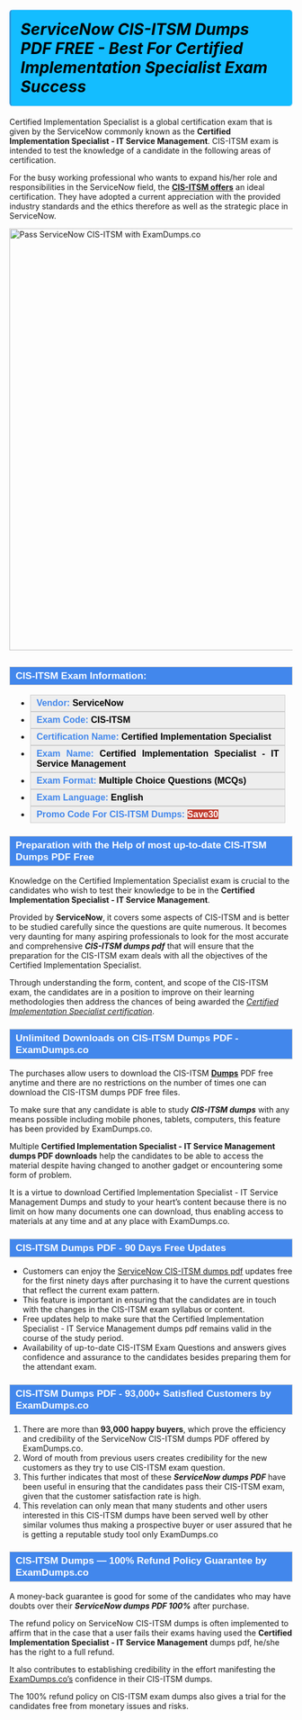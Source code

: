 #    	            <h1><strong><span style="display: block; color: #000000; background: #14BDFF; border: 0.5px solid #AED6F1; border-left: 3px solid #3498DB; padding: .6em; border-radius: 6px;">             <em>ServiceNow CIS-ITSM Dumps PDF FREE  - Best For Certified Implementation Specialist Exam Success </em>             </span></strong></h1>            <p>Certified Implementation Specialist is a global certification exam that is given by the ServiceNow commonly known as the <strong>Certified Implementation Specialist - IT Service Management</strong>. CIS-ITSM exam is intended to test the knowledge of a candidate in the following areas of certification.</p>            <p>For the busy working professional who wants to expand his/her role and responsibilities in the ServiceNow field, the <strong><a href="https://www.examdumps.co/cis-itsm-exam-dumps.html">CIS-ITSM offers</a></strong> an ideal certification. They have adopted a current appreciation with the provided industry standards and the ethics therefore as well as the strategic place in ServiceNow.</p>                        <p><a href="https://www.examdumps.co/"><img src="https://www.examdumps.co//images/banners/big-sale-20-percent-discount-offer-examdumps.jpg" class="postImage" alt="Pass ServiceNow CIS-ITSM with ExamDumps.co" width="750"></a></p>                        <h2 style="background: #4287ec; border: 1px solid #cccccc; padding: 5px 10px;">                <span style="color: #ffffff;"><span style="font-size: 11pt;">                    <span style="line-height: normal;">                        <span style="font-family: Calibri,sans-serif;">                            <strong>                                <span style="font-size: 13.0pt;">CIS-ITSM Exam Information:</span>                            </strong>                        </span>                    </span></span>                </span>            </h2>                        <ul>                <li style="margin: 0cm 10pt;">                <div style="background: #eee; border: 1px solid #cccccc; padding: 5px 10px; text-align: justify;"><span style="font-size: 11pt;"><span style="line-height: normal;"><span style="tab-stops: list 36.0pt;"><span style="font-family: Calibri,sans-serif;"><strong><span style="font-size: 12.0pt;">                    <span style="color: #4287ec;">Vendor:</span> <span style="color: #000;">ServiceNow</span>                    </span></strong></span></span></span></span></div>                </li>                <li style="margin: 0cm 10pt;">                <div style="background: #eee; border: 1px solid #cccccc; padding: 5px 10px; text-align: justify;"><span style="font-size: 11pt;"><span style="line-height: normal;"><span style="tab-stops: list 36.0pt;"><span style="font-family: Calibri,sans-serif;"><strong><span style="font-size: 12.0pt;">                    <span style="color: #4287ec;">Exam Code:</span> <span style="color: #000;">CIS-ITSM</span>                    </span></strong></span></span></span></span></div>                </li>                <li style="margin: 0cm 10pt;">                <div style="background: #eee; border: 1px solid #cccccc; padding: 5px 10px; text-align: justify;"><span style="font-size: 11pt;"><span style="line-height: normal;"><span style="tab-stops: list 36.0pt;"><span style="font-family: Calibri,sans-serif;"><strong><span style="font-size: 12.0pt;">                    <span style="color: #4287ec;">Certification Name:</span> <span style="color: #000;"> Certified Implementation Specialist</span>                    </span></strong></span></span></span></span></div>                </li>                <li style="margin: 0cm 10pt;">                <div style="background: #eee; border: 1px solid #cccccc; padding: 5px 10px; text-align: justify;"><span style="font-size: 11pt;"><span style="line-height: normal;"><span style="tab-stops: list 36.0pt;"><span style="font-family: Calibri,sans-serif;"><strong><span style="font-size: 12.0pt;">                    <span style="color: #4287ec;">Exam Name:</span> <span style="color: #000;">Certified Implementation Specialist - IT Service Management</span>                    </span></strong></span></span></span></span></div>                </li>                <li style="margin: 0cm 10pt;">                <div style="background: #eee; border: 1px solid #cccccc; padding: 5px 10px; text-align: justify;"><span style="font-size: 11pt;"><span style="line-height: normal;"><span style="tab-stops: list 36.0pt;"><span style="font-family: Calibri,sans-serif;"><strong><span style="font-size: 12.0pt;">                    <span style="color: #4287ec;">Exam Format:</span> <span style="color: #000;">Multiple Choice Questions (MCQs) </span>                    </span></strong></span></span></span></span></div>                </li>                <li style="margin: 0cm 10pt;">                <div style="background: #eee; border: 1px solid #cccccc; padding: 5px 10px; text-align: justify;"><span style="font-size: 11pt;"><span style="line-height: normal;"><span style="tab-stops: list 36.0pt;"><span style="font-family: Calibri,sans-serif;"><strong><span style="font-size: 12.0pt;">                    <span style="color: #4287ec;">Exam Language:</span> <span style="color: #000;">English</span>                    </span></strong></span></span></span></span></div>                </li>                <li style="margin: 0cm 10pt;">                <div style="background: #eee; border: 1px solid #cccccc; padding: 5px 10px;"><span style="font-size: 11pt;"><span style="line-height: normal;"><span style="tab-stops: list 36.0pt;"><span style="font-family: Calibri,sans-serif;"><strong><span style="font-size: 12.0pt;">                    <span style="color: #4287ec;">Promo Code For CIS-ITSM Dumps: </span><span style="color: #fff;"><span style="background-color: #c0392b;">Save30</span>                    </span></span></strong></span></span></span></span></div>                </li>            </ul>                        <h3 style="background: #4287ec; border: 1px solid #cccccc; padding: 5px 10px;">                <span style="color: #ffffff;"><span style="font-size: 11pt;">                    <span style="line-height: normal;">                        <span style="font-family: Calibri,sans-serif;">                            <strong>                                <span style="font-size: 13.0pt;">Preparation with the Help of most up-to-date CIS-ITSM Dumps PDF Free</span>                            </strong>                        </span>                    </span></span>                </span>            </h3>            <p>Knowledge on the Certified Implementation Specialist exam is crucial to the candidates who wish to test their knowledge to be in the <strong>Certified Implementation Specialist - IT Service Management</strong>. </p>            <p>Provided by <strong>ServiceNow</strong>, it covers some aspects of CIS-ITSM and is better to be studied carefully since the questions are quite numerous. It becomes very daunting for many aspiring professionals to look for the most accurate and comprehensive <strong><i>CIS-ITSM dumps pdf</i></strong> that will ensure that the preparation for the CIS-ITSM exam deals with all the objectives of the Certified Implementation Specialist.</p>            <p>Through understanding the form, content, and scope of the CIS-ITSM exam, the candidates are in a position to improve on their learning methodologies then address the chances of being awarded the <u><i>Certified Implementation Specialist certification</i></u>.</p>                        <h3 style="background: #4287ec; border: 1px solid #cccccc; padding: 5px 10px;">                <span style="color: #ffffff;">                    <span style="font-size: 11pt;">                        <span style="line-height: normal;">                            <span style="font-family: Calibri,sans-serif;">                                <strong>                                    <span style="font-size: 13.0pt;">Unlimited Downloads on CIS-ITSM Dumps PDF - ExamDumps.co</span>                                </strong>                            </span>                        </span>                    </span>                </span>            </h3>            <p>The purchases allow users to download the CIS-ITSM <a href="https://github.com/BellaDavid12/PMI-PMP-Certification-Crack-the-Code-with-Our-Study-Guide/"><b>Dumps</b></a> PDF free anytime and there are no restrictions on the number of times one can download the  CIS-ITSM dumps PDF free files.</p>            <p>To make sure that any candidate is able to study <strong><i>CIS-ITSM dumps</i></strong> with any means possible including mobile phones, tablets, computers, this feature has been provided by ExamDumps.co.</p>            <p>Multiple <strong>Certified Implementation Specialist - IT Service Management dumps PDF downloads</strong> help the candidates to be able to access the material despite having changed to another gadget or encountering some form of problem.</p>            <p>It is a virtue to download Certified Implementation Specialist - IT Service Management Dumps and study to your heart’s content because there is no limit on how many documents one can download, thus enabling access to materials at any time and at any place with ExamDumps.co.</p>                       <h3 style="background: #4287ec; border: 1px solid #cccccc; padding: 5px 10px;">                <span style="color: #ffffff;">                    <span style="font-size: 11pt;">                        <span style="line-height: normal;">                            <span style="font-family: Calibri,sans-serif;">                                <strong>                                    <span style="font-size: 13.0pt;">CIS-ITSM  Dumps PDF  - 90 Days Free Updates </span>                                </strong>                            </span>                        </span>                    </span>                </span>            </h3>            <ul>                <li>Customers can enjoy the <a href="https://www.examdumps.co/servicenow-exam-dumps.html">ServiceNow CIS-ITSM dumps pdf</a> updates free for the first ninety days after purchasing it to have the current questions that reflect the current exam pattern.</li>                <li>This feature is important in ensuring that the candidates are in touch with the changes in the CIS-ITSM  exam syllabus or content.</li>                <li>Free updates help to make sure that the Certified Implementation Specialist - IT Service Management dumps pdf remains valid in the course of the study period.</li>                <li>Availability of up-to-date CIS-ITSM Exam Questions and answers gives confidence and assurance to the candidates besides preparing them for the attendant exam.</li>            </ul>                        <h3 style="background: #4287ec; border: 1px solid #cccccc; padding: 5px 10px;">                <span style="color: #ffffff;"><span style="font-size: 11pt;">                    <span style="line-height: normal;">                        <span style="font-family: Calibri,sans-serif;">                            <strong>                                <span style="font-size: 13.0pt;">CIS-ITSM  Dumps PDF - 93,000+ Satisfied Customers by ExamDumps.co</span>                            </strong>                        </span>                    </span></span>                </span>            </h3>            <ol>                <li>There are more than <strong>93,000 happy buyers</strong>, which prove the efficiency and credibility of the ServiceNow CIS-ITSM dumps PDF offered by ExamDumps.co.</li>                <li>Word of mouth from previous users creates credibility for the new customers as they try to use CIS-ITSM exam question.</li>                <li>This further indicates that most of these <strong><i>ServiceNow dumps PDF</i></strong> have been useful in ensuring that the candidates pass their CIS-ITSM exam, given that the customer satisfaction rate is high.</li>                <li>This revelation can only mean that many students and other users interested in this CIS-ITSM dumps have been served well by other similar volumes thus making a prospective buyer or user assured that he is getting a reputable study tool only ExamDumps.co</li>            </ol>                       <h3 style="background: #4287ec; border: 1px solid #cccccc; padding: 5px 10px;">                <span style="color: #ffffff;">                    <span style="font-size: 11pt;">                        <span style="line-height: normal;">                            <span style="font-family: Calibri,sans-serif;">                                <strong>                                    <span style="font-size: 13.0pt;">CIS-ITSM  Dumps — 100% Refund Policy Guarantee by ExamDumps.co</span>                                </strong>                            </span>                        </span>                    </span>                </span>            </h3>                        <p>A money-back guarantee is good for some of the candidates who may have doubts over their  <strong><i>ServiceNow dumps PDF 100%</i></strong> after purchase.</p>            <p>The refund policy on ServiceNow CIS-ITSM dumps is often implemented to affirm that in the case that a user fails their exams having used the <strong>Certified Implementation Specialist - IT Service Management</strong> dumps pdf, he/she has the right to a full refund.</p>            <p>It also contributes to establishing credibility in the effort manifesting the <a href="https://www.examdumps.co/">ExamDumps.co’s</a> confidence in their CIS-ITSM dumps.</p>            <p>The 100% refund policy on CIS-ITSM exam dumps also gives a trial for the candidates free from monetary issues and risks.</p>        
